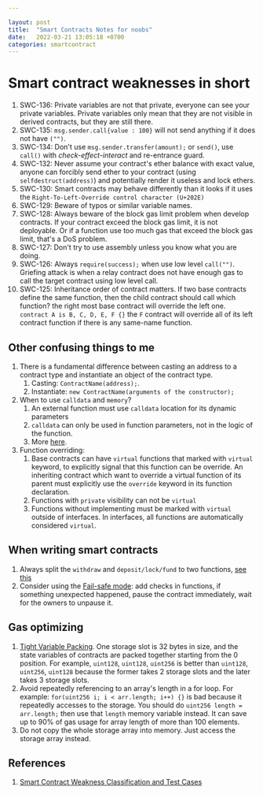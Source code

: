 ```yaml
---

layout: post
title:  "Smart Contracts Notes for noobs"
date:   2022-03-21 13:05:18 +0700
categories: smartcontract
---
```

# Smart contract weaknesses in short 

1. SWC-136: Private variables are not that private, everyone can see your private variables. Private variables only mean that they are not visible in derived contracts, but they are still there. 
2. SWC-135: `msg.sender.call{value : 100}` will not send anything if it does not have `("")`.
3. SWC-134: Don't use `msg.sender.transfer(amount);` or `send()`, use `call()` with *check-effect-interact* and re-entrance guard.
4. SWC-132:  Never assume your contract's ether balance with exact value, anyone can forcibly send ether to your contract (using `selfdestruct(address)`) and potentially render it useless and lock ethers.
5. SWC-130: Smart contracts may behave differently than it looks if it uses the `Right-To-Left-Override control character (U+202E)`
6. SWC-129: Beware of typos or similar variable names.
7. SWC-128: Always beware of the block gas limit problem when develop contracts. If your contract exceed the block gas limit, it is not deployable. Or if a function use too much gas that exceed the block gas limit, that's a DoS problem.
8. SWC-127: Don't try to use assembly unless you know what you are doing.
9. SWC-126: Always `require(success);` when use low level `call("")`. Griefing attack is when a relay contract does not have enough gas to call the target contract using low level call.
10. SWC-125: Inheritance order of contract matters. If two base contracts define the same function, then the child contract should call which function? the right most base contract will override the left one. `contract A is B, C, D, E, F {}` the `F` contract will override all of its left contract function if there is any same-name function.



## Other confusing things to me

1. There is a fundamental difference between casting an address to a contract type and instantiate an object of the contract type. 
   1. Casting: `ContractName(address);`.
   2. Instantiate: `new ContractName(arguments of the constructor);`
2. When to use `calldata` and `memory`?
   1. An external function must use `calldata` location for its dynamic parameters
   2. `calldata` can only be used in function parameters, not in the logic of the function.
   3. More [here](https://ethereum.stackexchange.com/questions/74442/when-should-i-use-calldata-and-when-should-i-use-memory).
3. Function overriding: 
   1. Base contracts can have `virtual` functions that marked with `virtual` keyword, to explicitly signal that this function can be override. An inheriting contract which want to override a virtual function of its parent must explicitly use the `override` keyword in its function declaration. 
   2. Functions with `private` visibility can not be `virtual`
   3. Functions without implementing must be marked with `virtual` outside of interfaces. In interfaces, all functions are automatically considered `virtual`.

## When writing smart contracts

1. Always split the `withdraw` and `deposit/lock/fund` to two functions, [see this](https://docs.soliditylang.org/en/v0.8.13/common-patterns.html#withdrawal-from-contracts) 
2. Consider using the [Fail-safe mode](https://docs.soliditylang.org/en/v0.8.13/security-considerations.html#include-a-fail-safe-mode): add checks in functions, if something unexpected happened, pause the contract immediately, wait for the owners to unpause it.


## Gas optimizing
1. [Tight Variable Packing](https://fravoll.github.io/solidity-patterns/tight_variable_packing.html). One storage slot is 32 bytes in size, and the state variables of contracts are packed together starting from the 0 position. For example, `uint128`, `uint128`, `uint256` is better than `uint128`, `uint256`, `uint128` because the former takes 2 storage slots and the later takes 3 storage slots.
2. Avoid repeatedly referencing to an array's length in a for loop. For example: `for(uint256 i; i < arr.length; i++) {}` is bad because it repeatedly accesses to the storage. You should do `uint256 length = arr.length;` then use that `length` memory variable instead. It can save up to 90% of gas usage for array length of more than 100 elements. 
3. Do not copy the whole storage array into memory. Just access the storage array instead.
## References

1. [Smart Contract Weakness Classification and Test Cases](https://swcregistry.io/)